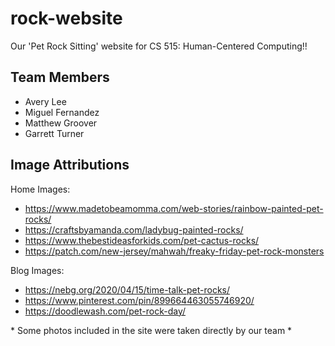 # rock-website
Our 'Pet Rock Sitting' website for CS 515: Human-Centered Computing!!

## Team Members
- Avery Lee
- Miguel Fernandez
- Matthew Groover
- Garrett Turner

## Image Attributions

Home Images:
- https://www.madetobeamomma.com/web-stories/rainbow-painted-pet-rocks/ 
- https://craftsbyamanda.com/ladybug-painted-rocks/
- https://www.thebestideasforkids.com/pet-cactus-rocks/
- https://patch.com/new-jersey/mahwah/freaky-friday-pet-rock-monsters

Blog Images:
- https://nebg.org/2020/04/15/time-talk-pet-rocks/ 
- https://www.pinterest.com/pin/899664463055746920/
- https://doodlewash.com/pet-rock-day/

\* Some photos included in the site were taken directly by our team *